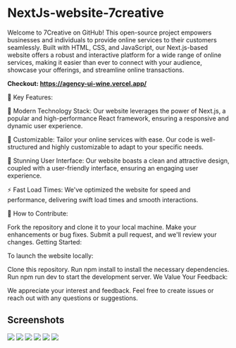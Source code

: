 <h1>NextJs-website-7creative</h1>

Welcome to 7Creative on GitHub! This open-source project empowers businesses and individuals to provide online services to their customers seamlessly. Built with HTML, CSS, and JavaScript, our Next.js-based website offers a robust and interactive platform for a wide range of online services, making it easier than ever to connect with your audience, showcase your offerings, and streamline online transactions.



**Checkout: https://agency-ui-wine.vercel.app/**




🚀 Key Features:

🔧 Modern Technology Stack: Our website leverages the power of Next.js, a popular and high-performance React framework, ensuring a responsive and dynamic user experience.

🎨 Customizable: Tailor your online services with ease. Our code is well-structured and highly customizable to adapt to your specific needs.

🌟 Stunning User Interface: Our website boasts a clean and attractive design, coupled with a user-friendly interface, ensuring an engaging user experience.

⚡ Fast Load Times: We've optimized the website for speed and performance, delivering swift load times and smooth interactions.




🤝 How to Contribute:

Fork the repository and clone it to your local machine.
Make your enhancements or bug fixes.
Submit a pull request, and we'll review your changes.
Getting Started:

To launch the website locally:

Clone this repository.
Run npm install to install the necessary dependencies.
Run npm run dev to start the development server.
We Value Your Feedback:

We appreciate your interest and feedback. Feel free to create issues or reach out with any questions or suggestions.

<h2>Screenshots</h2>
<img src="https://github.com/siddharthgauts/NextJs-website-7creative/assets/95357196/7bae07a6-2c1f-4f33-94da-349c928f3577">
<img src="https://github.com/siddharthgauts/NextJs-website-7creative/assets/95357196/6ba9cf07-30de-4c6d-b53f-8df0e08a66f4">
<img src="https://github.com/siddharthgauts/NextJs-website-7creative/assets/95357196/e05b23d8-2877-4f02-9a26-f3bea50d5d1e">
<img src="https://github.com/siddharthgauts/NextJs-website-7creative/assets/95357196/93355978-49db-4387-9f42-0b677788aa21">
<img src="https://github.com/siddharthgauts/NextJs-website-7creative/assets/95357196/53fd07da-6230-497c-9f30-6ec689c501d9">
<img src="https://github.com/siddharthgauts/NextJs-website-7creative/assets/95357196/6966b4fc-84ad-4aa2-9a9a-d93557026e02">

